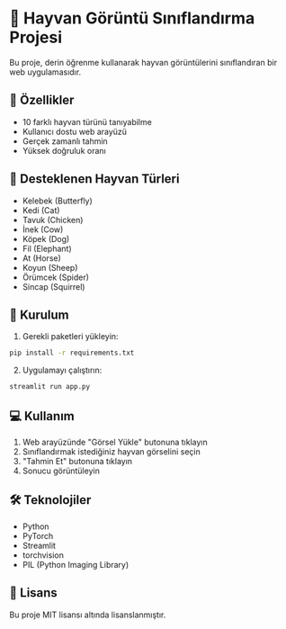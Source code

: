 # 🐾 Hayvan Görüntü Sınıflandırma Projesi

Bu proje, derin öğrenme kullanarak hayvan görüntülerini sınıflandıran bir web uygulamasıdır.

## 🎯 Özellikler

- 10 farklı hayvan türünü tanıyabilme
- Kullanıcı dostu web arayüzü
- Gerçek zamanlı tahmin
- Yüksek doğruluk oranı

## 🐾 Desteklenen Hayvan Türleri

- Kelebek (Butterfly)
- Kedi (Cat)
- Tavuk (Chicken)
- İnek (Cow)
- Köpek (Dog)
- Fil (Elephant)
- At (Horse)
- Koyun (Sheep)
- Örümcek (Spider)
- Sincap (Squirrel)

## 🚀 Kurulum

1. Gerekli paketleri yükleyin:
```bash
pip install -r requirements.txt
```

2. Uygulamayı çalıştırın:
```bash
streamlit run app.py
```

## 💻 Kullanım

1. Web arayüzünde "Görsel Yükle" butonuna tıklayın
2. Sınıflandırmak istediğiniz hayvan görselini seçin
3. "Tahmin Et" butonuna tıklayın
4. Sonucu görüntüleyin

## 🛠️ Teknolojiler

- Python
- PyTorch
- Streamlit
- torchvision
- PIL (Python Imaging Library)

## 📝 Lisans

Bu proje MIT lisansı altında lisanslanmıştır.